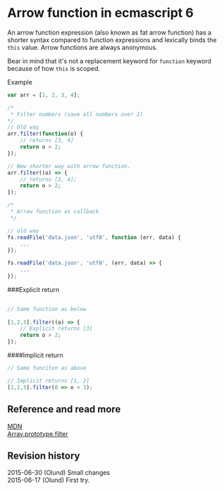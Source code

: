 Arrow function in ecmascript 6
=============================
An arrow function expression (also known as fat arrow function) has a shorter syntax compared to function expressions and lexically binds the `this` value.
Arrow functions are always anonymous. 

Bear in mind that it's not a replacement keyword for `function` keyword because of how `this` is scoped.

Example


```javascript
var arr = [1, 2, 3, 4];

/*
 * Filter numbers (save all numbers over 2)
*/
// Old way
arr.filter(function(o) { 
    // returns [3, 4]
    return o > 2;
}); 

// New shorter way with arrow function.
arr.filter((o) => {
    // returns [3, 4];
    return o > 2;
}); 

/* 
 * Arrow function as callback
 */

// old way
fs.readFile('data.json', 'utf8', function (err, data) {
    ...
});

fs.readFile('data.json', 'utf8', (err, data) => {
    ...
});
```



###Explicit return

```javascript
    
// Same function as below
 
[1,2,3].filter((o) => {
    // Explicit returns [3]
    return o > 2;
}); 
```

####Implicit return
```javascript
// Same funciton as above

// Implicit returns [1, 2]
[1,2,3].filter(0 => o < 3); 
```







Reference and read more
------------------------------

[MDN](https://developer.mozilla.org/en-US/docs/Web/JavaScript/Reference/Functions/Arrow_functions)    
[Array.prototype.filter](https://developer.mozilla.org/en-US/docs/Web/JavaScript/Reference/Global_Objects/Array/filter)


Revision history
------------------------------
2015-06-30 (Olund) Small changes     
2015-06-17 (Olund) First try.    
